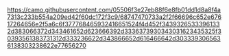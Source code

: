 https://camo.githubusercontent.com/05506f3e27eb88f6e8fb01dd1d8a8f4a7313c233b554a209ed42f60dc172f3c9/68747470733a2f2f66696c652e67617264656e2f5a6c6f377768465932416651524f4d452f34393265333961332d383066372d343461652d623666392d3336373930343031623435325f30393561383731312d333236622d343866652d616466642d3033393065636138303238622e77656270
